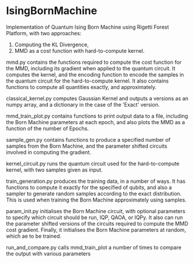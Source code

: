 # IsingBornMachine
Implementation of Quantum Ising Born Machine using Rigetti Forest Platform, with two approaches: 
1. Computing the KL Divergence, 
2. MMD as a cost function with hard-to-compute kernel.

mmd.py contains the functions required to compute the cost function for the MMD, including its gradient when 
        applied to the quantum circuit. It computes the kernel, and the encoding function to encode the samples in 
         the quantum circuit for the hard-to-compute kernel. It also contains functions to compute all quantities exactly,
         and approximately.
        
      
classical_kernel.py computes Gaussian Kernel and outputs a versions as an numpy array, and a dictionary in the case of the 'Exact' 
                    version.
                    
mmd_train_plot.py contains functions to print output data to a file, including the Born Machine parameters at each epoch, and also 
                  plots the MMD as a function of the number of Epochs.

sample_gen.py contains functions to produce a specified number of samples from the Born Machine, and the parameter shifted circuits   
              involved in computing the gradient.
              
kernel_circuit.py runs the  quantum circuit used for the hard-to-compute kernel, with two samples given as input. 

train_generation.py produces the training data, in a number of ways. It has functions to compute it exactly for the specified 
                    of qubits, and also a sampler to generate random samples according to the exact distribution. This is used 
                    when training the Born Machine approximately using samples.
          
param_init.py initialises the Born Machine circuit, with optional parameters to specify which circuit should be run, IQP, QAOA, or 
              IQPy. It also can run the parameter shifted versions of the circuits required to compute the MMD cost gradient.
              Finally, it initialises the Born Machine parameters at random, which ae to be trained.
              
run_and_compare.py calls mmd_train_plot a number of times to compare the output with various parameters
